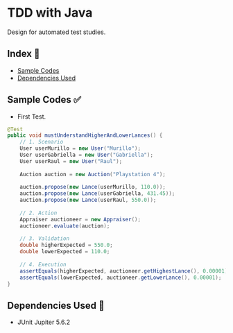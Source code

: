 # TDD with Java

Design for automated test studies.

## Index :pushpin:

- [Sample Codes](#code)
- [Dependencies Used](#maven)

## Sample Codes <a name="code"></a>:white_check_mark:

- First Test.

```java
@Test
public void mustUnderstandHigherAndLowerLances() {
    // 1. Scenario
    User userMurillo = new User("Murillo");
    User userGabriella = new User("Gabriella");
    User userRaul = new User("Raul");
	
    Auction auction = new Auction("Playstation 4");
	
    auction.propose(new Lance(userMurillo, 110.0));
    auction.propose(new Lance(userGabriella, 431.45));
    auction.propose(new Lance(userRaul, 550.0));
	
    // 2. Action
    Appraiser auctioneer = new Appraiser();
    auctioneer.evaluate(auction);
	
    // 3. Validation
    double higherExpected = 550.0;
    double lowerExpected = 110.0;
	
    // 4. Execution
    assertEquals(higherExpected, auctioneer.getHighestLance(), 0.00001);
    assertEquals(lowerExpected, auctioneer.getLowerLance(), 0.00001);
}
```

## Dependencies Used <a name="maven"></a>:link:

- JUnit Jupiter 5.6.2
